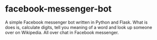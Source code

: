 # facebook-messenger-bot
A simple Facebook messenger bot written in Python and Flask. What is does is, calculate digits, tell you meaning of a word and look up someone over on Wikipedia. All over chat in Facebook messenger.
